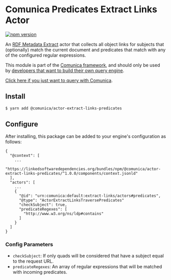 # Comunica Predicates Extract Links Actor

[![npm version](https://badge.fury.io/js/%40comunica%2Factor-extract-links-predicates.svg)](https://www.npmjs.com/package/@comunica/actor-extract-links-predicates)

An [RDF Metadata Extract](https://github.com/comunica/comunica/tree/master/packages/bus-extract-links) actor that
collects all object links for subjects that (optionally) match the current document
and predicates that match with any of the configured regular expressions.

This module is part of the [Comunica framework](https://github.com/comunica/comunica),
and should only be used by [developers that want to build their own query engine](https://comunica.dev/docs/modify/).

[Click here if you just want to query with Comunica](https://comunica.dev/docs/query/).

## Install

```bash
$ yarn add @comunica/actor-extract-links-predicates
```

## Configure

After installing, this package can be added to your engine's configuration as follows:
```text
{
  "@context": [
    ...
    "https://linkedsoftwaredependencies.org/bundles/npm/@comunica/actor-extract-links-predicates/^1.0.0/components/context.jsonld"  
  ],
  "actors": [
    ...
    {
      "@id": "urn:comunica:default:extract-links/actors#predicates",
      "@type": "ActorExtractLinksTraversePredicates"
      "checkSubject": true,
      "predicateRegexes": [
        "http://www.w3.org/ns/ldp#contains"
      ]
    }
  ]
}
```

### Config Parameters

* `checkSubject`: If only quads will be considered that have a subject equal to the request URL.
* `predicateRegexes`: An array of regular expressions that will be matched with incoming predicates.
